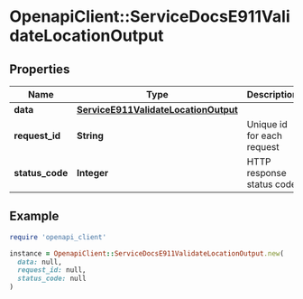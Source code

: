 # OpenapiClient::ServiceDocsE911ValidateLocationOutput

## Properties

| Name | Type | Description | Notes |
| ---- | ---- | ----------- | ----- |
| **data** | [**ServiceE911ValidateLocationOutput**](ServiceE911ValidateLocationOutput.md) |  | [optional] |
| **request_id** | **String** | Unique id for each request | [optional] |
| **status_code** | **Integer** | HTTP response status code | [optional] |

## Example

```ruby
require 'openapi_client'

instance = OpenapiClient::ServiceDocsE911ValidateLocationOutput.new(
  data: null,
  request_id: null,
  status_code: null
)
```

